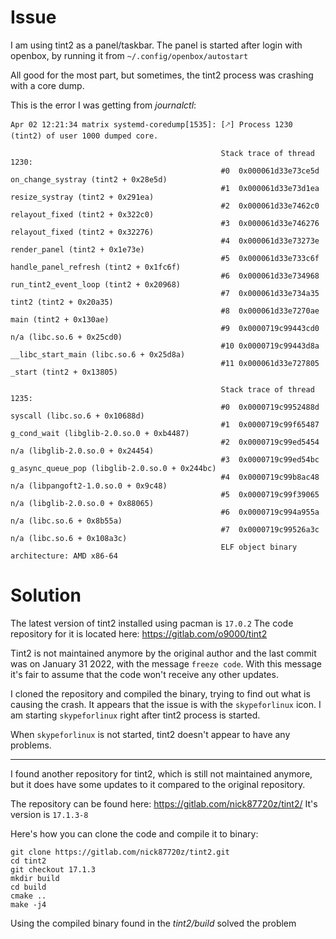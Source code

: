 # Issue

I am using tint2 as a panel/taskbar.
The panel is started after login with openbox, by running it from `~/.config/openbox/autostart`

All good for the most part, but sometimes, the tint2 process was crashing with a core dump.

This is the error I was getting from *journalctl*:

```
Apr 02 12:21:34 matrix systemd-coredump[1535]: [🡕] Process 1230 (tint2) of user 1000 dumped core.
                                               
                                               Stack trace of thread 1230:
                                               #0  0x000061d33e73ce5d on_change_systray (tint2 + 0x28e5d)
                                               #1  0x000061d33e73d1ea resize_systray (tint2 + 0x291ea)
                                               #2  0x000061d33e7462c0 relayout_fixed (tint2 + 0x322c0)
                                               #3  0x000061d33e746276 relayout_fixed (tint2 + 0x32276)
                                               #4  0x000061d33e73273e render_panel (tint2 + 0x1e73e)
                                               #5  0x000061d33e733c6f handle_panel_refresh (tint2 + 0x1fc6f)
                                               #6  0x000061d33e734968 run_tint2_event_loop (tint2 + 0x20968)
                                               #7  0x000061d33e734a35 tint2 (tint2 + 0x20a35)
                                               #8  0x000061d33e7270ae main (tint2 + 0x130ae)
                                               #9  0x0000719c99443cd0 n/a (libc.so.6 + 0x25cd0)
                                               #10 0x0000719c99443d8a __libc_start_main (libc.so.6 + 0x25d8a)
                                               #11 0x000061d33e727805 _start (tint2 + 0x13805)
                                               
                                               Stack trace of thread 1235:
                                               #0  0x0000719c9952488d syscall (libc.so.6 + 0x10688d)
                                               #1  0x0000719c99f65487 g_cond_wait (libglib-2.0.so.0 + 0xb4487)
                                               #2  0x0000719c99ed5454 n/a (libglib-2.0.so.0 + 0x24454)
                                               #3  0x0000719c99ed54bc g_async_queue_pop (libglib-2.0.so.0 + 0x244bc)
                                               #4  0x0000719c99b8ac48 n/a (libpangoft2-1.0.so.0 + 0x9c48)
                                               #5  0x0000719c99f39065 n/a (libglib-2.0.so.0 + 0x88065)
                                               #6  0x0000719c994a955a n/a (libc.so.6 + 0x8b55a)
                                               #7  0x0000719c99526a3c n/a (libc.so.6 + 0x108a3c)
                                               ELF object binary architecture: AMD x86-64

```

# Solution

The latest version of tint2 installed using pacman is `17.0.2`
The code repository for it is located here: https://gitlab.com/o9000/tint2

Tint2 is not maintained anymore by the original author and the last commit was on January 31 2022, with the message `freeze code`.
With this message it's fair to assume that the code won't receive any other updates.

I cloned the repository and compiled the binary, trying to find out what is causing the crash.
It appears that the issue is with the `skypeforlinux` icon. 
I am starting `skypeforlinux` right after tint2 process is started.

When `skypeforlinux` is not started, tint2 doesn't appear to have any problems.

---

I found another repository for tint2, which is still not maintained anymore, but it does have some updates to it compared to the original repository.

The repository can be found here: https://gitlab.com/nick87720z/tint2/
It's version is `17.1.3-8`

Here's how you can clone the code and compile it to binary:

```
git clone https://gitlab.com/nick87720z/tint2.git
cd tint2
git checkout 17.1.3
mkdir build
cd build
cmake ..
make -j4
```

Using the compiled binary found in the *tint2/build* solved the problem